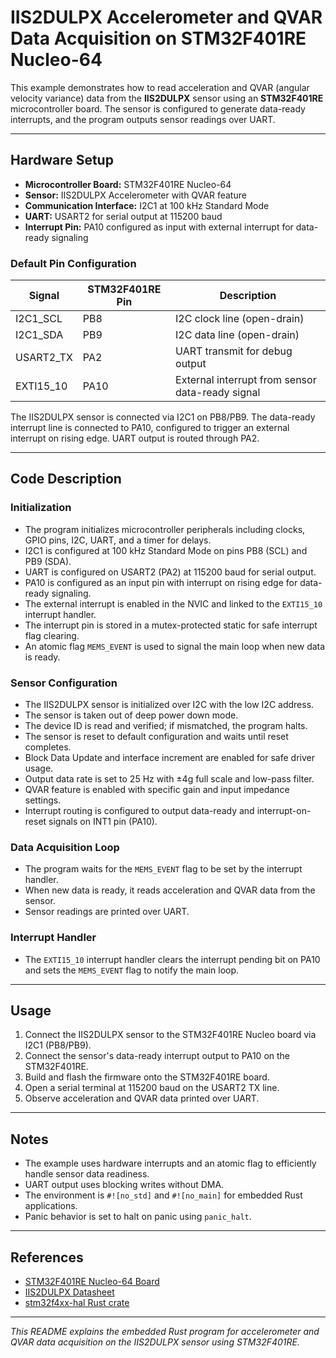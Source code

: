# IIS2DULPX Accelerometer and QVAR Data Acquisition on STM32F401RE Nucleo-64

This example demonstrates how to read acceleration and QVAR (angular velocity variance) data from the **IIS2DULPX** sensor using an **STM32F401RE** microcontroller board. The sensor is configured to generate data-ready interrupts, and the program outputs sensor readings over UART.

---

## Hardware Setup

- **Microcontroller Board:** STM32F401RE Nucleo-64
- **Sensor:** IIS2DULPX Accelerometer with QVAR feature
- **Communication Interface:** I2C1 at 100 kHz Standard Mode
- **UART:** USART2 for serial output at 115200 baud
- **Interrupt Pin:** PA10 configured as input with external interrupt for data-ready signaling

### Default Pin Configuration

| Signal       | STM32F401RE Pin | Description                      |
|--------------|-----------------|---------------------------------|
| I2C1_SCL     | PB8             | I2C clock line (open-drain)     |
| I2C1_SDA     | PB9             | I2C data line (open-drain)      |
| USART2_TX    | PA2             | UART transmit for debug output  |
| EXTI15_10    | PA10            | External interrupt from sensor data-ready signal |

The IIS2DULPX sensor is connected via I2C1 on PB8/PB9. The data-ready interrupt line is connected to PA10, configured to trigger an external interrupt on rising edge. UART output is routed through PA2.

---

## Code Description

### Initialization

- The program initializes microcontroller peripherals including clocks, GPIO pins, I2C, UART, and a timer for delays.
- I2C1 is configured at 100 kHz Standard Mode on pins PB8 (SCL) and PB9 (SDA).
- UART is configured on USART2 (PA2) at 115200 baud for serial output.
- PA10 is configured as an input pin with interrupt on rising edge for data-ready signaling.
- The external interrupt is enabled in the NVIC and linked to the `EXTI15_10` interrupt handler.
- The interrupt pin is stored in a mutex-protected static for safe interrupt flag clearing.
- An atomic flag `MEMS_EVENT` is used to signal the main loop when new data is ready.

### Sensor Configuration

- The IIS2DULPX sensor is initialized over I2C with the low I2C address.
- The sensor is taken out of deep power down mode.
- The device ID is read and verified; if mismatched, the program halts.
- The sensor is reset to default configuration and waits until reset completes.
- Block Data Update and interface increment are enabled for safe driver usage.
- Output data rate is set to 25 Hz with ±4g full scale and low-pass filter.
- QVAR feature is enabled with specific gain and input impedance settings.
- Interrupt routing is configured to output data-ready and interrupt-on-reset signals on INT1 pin (PA10).

### Data Acquisition Loop

- The program waits for the `MEMS_EVENT` flag to be set by the interrupt handler.
- When new data is ready, it reads acceleration and QVAR data from the sensor.
- Sensor readings are printed over UART.

### Interrupt Handler

- The `EXTI15_10` interrupt handler clears the interrupt pending bit on PA10 and sets the `MEMS_EVENT` flag to notify the main loop.

---

## Usage

1. Connect the IIS2DULPX sensor to the STM32F401RE Nucleo board via I2C1 (PB8/PB9).
2. Connect the sensor's data-ready interrupt output to PA10 on the STM32F401RE.
3. Build and flash the firmware onto the STM32F401RE board.
4. Open a serial terminal at 115200 baud on the USART2 TX line.
5. Observe acceleration and QVAR data printed over UART.

---

## Notes

- The example uses hardware interrupts and an atomic flag to efficiently handle sensor data readiness.
- UART output uses blocking writes without DMA.
- The environment is `#![no_std]` and `#![no_main]` for embedded Rust applications.
- Panic behavior is set to halt on panic using `panic_halt`.

---

## References

- [STM32F401RE Nucleo-64 Board](https://www.st.com/en/evaluation-tools/nucleo-f401re.html)
- [IIS2DULPX Datasheet](https://www.st.com/resource/en/datasheet/lis2dulpx.pdf)
- [stm32f4xx-hal Rust crate](https://docs.rs/stm32f4xx-hal)

---

*This README explains the embedded Rust program for accelerometer and QVAR data acquisition on the IIS2DULPX sensor using STM32F401RE.*

